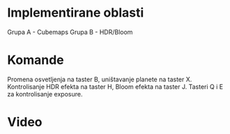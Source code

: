 # Implementirane oblasti
Grupa A - Cubemaps
Grupa B - HDR/Bloom

# Komande
Promena osvetljenja na taster B, uništavanje planete na taster X.
Kontrolisanje HDR efekta na taster H, Bloom efekta na taster J.
Tasteri Q i E za kontrolisanje exposure.

# Video
